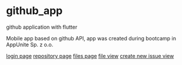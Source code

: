# github_app

github application with flutter

Mobile app based on github API, app was created during bootcamp in AppUnite Sp. z o.o.


[login page](https://github.com/Czarczynski/Projects/tree/master/flutter/github_app/Gitscreens/1.png)
[repository page](https://github.com/Czarczynski/Projects/tree/master/flutter/github_app/Gitscreens/2.png)
[files page](https://github.com/Czarczynski/Projects/tree/master/flutter/github_app/Gitscreens/3.png)
[file view](https://github.com/Czarczynski/Projects/tree/master/flutter/github_app/Gitscreens/4.png)
[create new issue view](https://github.com/Czarczynski/Projects/tree/master/flutter/github_app/Gitscreens/5.png)
